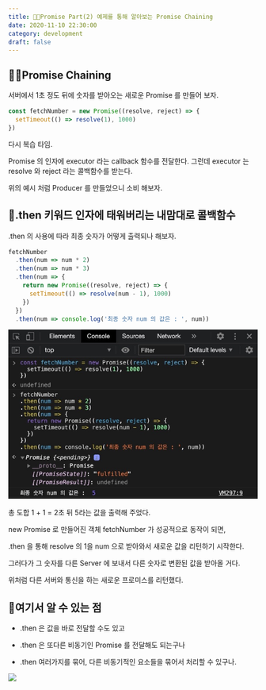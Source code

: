 ```yaml
---
title: 🤙🏻Promise Part(2) 예제를 통해 알아보는 Promise Chaining
date: 2020-11-10 22:30:00
category: development
draft: false
---
```


## 🤙🏻Promise Chaining

서버에서 1초 정도 뒤에 숫자를 받아오는 새로운 Promise 를 만들어 보자.

```js
const fetchNumber = new Promise((resolve, reject) => {
  setTimeout(() => resolve(1), 1000)
})
```

다시 복습 타임.

Promise 의 인자에 executor 라는 callback 함수를 전달한다. 그런데 executor 는 resolve 와 reject 라는 콜백함수를 받는다.

위의 예시 처럼 Producer 를 만들었으니 소비 해보자.

## 👻.then 키워드 인자에 태워버리는 내맘대로 콜백함수

.then 의 사용에 따라 최종 숫자가 어떻게 출력되나 해보자.

```js
fetchNumber
  .then(num => num * 2)
  .then(num => num * 3)
  .then(num => {
    return new Promise((resolve, reject) => {
      setTimeout(() => resolve(num - 1), 1000)
    })
  })
  .then(num => console.log('최종 숫자 num 의 값은 : ', num))
```

![](./images/promise/fetchnumber.jpeg)

총 도합 1 + 1 = 2초 뒤 5라는 값을 출력해 주었다.

new Promise 로 만들어진 객체 fetchNumber 가 성공적으로 동작이 되면,

.then 을 통해 resolve 의 1을 num 으로 받아와서 새로운 값을 리턴하기 시작한다.

그러다가 그 숫자를 다른 Server 에 보내서 다른 숫자로 변환된 값을 받아올 거다.

위처럼 다른 서버와 통신을 하는 새로운 프로미스를 리턴했다.

## 🧐여기서 알 수 있는 점

- .then 은 값을 바로 전달할 수도 있고

- .then 은 또다른 비동기인 Promise 를 전달해도 되는구나

- .then 여러가지를 묶어, 다른 비동기적인 요소들을 묶어서 처리할 수 있구나.

![](https://miro.medium.com/max/1614/1*Deb6HxXTnyYqNPW_4aHoXA.png)
